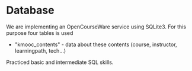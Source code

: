 #  Database

We are implementing an OpenCourseWare service using SQLite3. For this purpose four tables is used

- "kmooc_contents" - data about these contents (course, instructor, learningpath, tech...)

Practiced basic and intermediate SQL skills.
